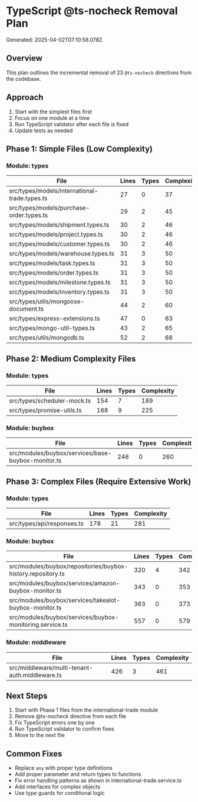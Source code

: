 # TypeScript @ts-nocheck Removal Plan

Generated: 2025-04-02T07:10:58.078Z

## Overview

This plan outlines the incremental removal of 23 `@ts-nocheck` directives from the codebase.

## Approach

1. Start with the simplest files first
2. Focus on one module at a time
3. Run TypeScript validator after each file is fixed
4. Update tests as needed

## Phase 1: Simple Files (Low Complexity)

### Module: types

| File | Lines | Types | Complexity |
|------|-------|-------|------------|
| src/types/models/international-trade.types.ts | 27 | 0 | 37 |
| src/types/models/purchase-order.types.ts | 29 | 2 | 45 |
| src/types/models/shipment.types.ts | 30 | 2 | 46 |
| src/types/models/project.types.ts | 30 | 2 | 46 |
| src/types/models/customer.types.ts | 30 | 2 | 46 |
| src/types/models/warehouse.types.ts | 31 | 3 | 50 |
| src/types/models/task.types.ts | 31 | 3 | 50 |
| src/types/models/order.types.ts | 31 | 3 | 50 |
| src/types/models/milestone.types.ts | 31 | 3 | 50 |
| src/types/models/inventory.types.ts | 31 | 3 | 50 |
| src/types/utils/mongoose-document.ts | 44 | 2 | 60 |
| src/types/express-extensions.ts | 47 | 0 | 63 |
| src/types/mongo-util-types.ts | 43 | 2 | 65 |
| src/types/utils/mongodb.ts | 52 | 2 | 68 |

## Phase 2: Medium Complexity Files

### Module: types

| File | Lines | Types | Complexity |
|------|-------|-------|------------|
| src/types/scheduler-mock.ts | 154 | 7 | 189 |
| src/types/promise-utils.ts | 168 | 9 | 225 |

### Module: buybox

| File | Lines | Types | Complexity |
|------|-------|-------|------------|
| src/modules/buybox/services/base-buybox-monitor.ts | 246 | 0 | 260 |

## Phase 3: Complex Files (Require Extensive Work)

### Module: types

| File | Lines | Types | Complexity |
|------|-------|-------|------------|
| src/types/api/responses.ts | 178 | 21 | 281 |

### Module: buybox

| File | Lines | Types | Complexity |
|------|-------|-------|------------|
| src/modules/buybox/repositories/buybox-history.repository.ts | 320 | 4 | 342 |
| src/modules/buybox/services/amazon-buybox-monitor.ts | 343 | 0 | 353 |
| src/modules/buybox/services/takealot-buybox-monitor.ts | 363 | 0 | 373 |
| src/modules/buybox/services/buybox-monitoring.service.ts | 557 | 0 | 579 |

### Module: middleware

| File | Lines | Types | Complexity |
|------|-------|-------|------------|
| src/middleware/multi-tenant-auth.middleware.ts | 426 | 3 | 461 |

## Next Steps

1. Start with Phase 1 files from the international-trade module
2. Remove @ts-nocheck directive from each file
3. Fix TypeScript errors one by one
4. Run TypeScript validator to confirm fixes
5. Move to the next file

## Common Fixes

- Replace `any` with proper type definitions
- Add proper parameter and return types to functions
- Fix error handling patterns as shown in international-trade.service.ts
- Add interfaces for complex objects
- Use type guards for conditional logic
